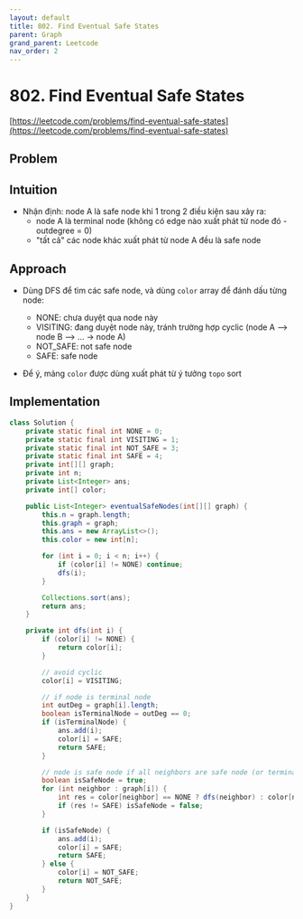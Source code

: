 ```yaml
---
layout: default
title: 802. Find Eventual Safe States
parent: Graph
grand_parent: Leetcode
nav_order: 2
---
```


# 802. Find Eventual Safe States

[https://leetcode.com/problems/find-eventual-safe-states](https://leetcode.com/problems/find-eventual-safe-states)

## Problem

## Intuition
- Nhận định: node A là safe node khi 1 trong 2 điều kiện sau xảy ra:
  - node A là terminal node (không có edge nào xuất phát từ node đó - outdegree = 0)
  - "tất cả" các node khác xuất phát từ node A đều là safe node
  
## Approach
- Dùng DFS để tìm các safe node, và dùng `color` array để đánh dấu từng node:
  - NONE: chưa duyệt qua node này
  - VISITING: đang duyệt node này, tránh trường hợp cyclic (node A --> node B --> ... -> node A)
  - NOT_SAFE: not safe node
  - SAFE: safe node

- Để ý, mảng `color` được dùng xuất phát từ ý tưởng `topo` sort

## Implementation

```java
class Solution {
    private static final int NONE = 0;
    private static final int VISITING = 1;
    private static final int NOT_SAFE = 3;
    private static final int SAFE = 4;
    private int[][] graph;
    private int n;
    private List<Integer> ans;
    private int[] color;

    public List<Integer> eventualSafeNodes(int[][] graph) {
        this.n = graph.length;
        this.graph = graph;
        this.ans = new ArrayList<>();
        this.color = new int[n];

        for (int i = 0; i < n; i++) {
            if (color[i] != NONE) continue;
            dfs(i);
        }

        Collections.sort(ans);
        return ans;
    }

    private int dfs(int i) {
        if (color[i] != NONE) {
            return color[i];
        }

        // avoid cyclic
        color[i] = VISITING;

        // if node is terminal node
        int outDeg = graph[i].length;
        boolean isTerminalNode = outDeg == 0;
        if (isTerminalNode) {
            ans.add(i);
            color[i] = SAFE;
            return SAFE;
        }

        // node is safe node if all neighbors are safe node (or terminal node)
        boolean isSafeNode = true;
        for (int neighbor : graph[i]) {
            int res = color[neighbor] == NONE ? dfs(neighbor) : color[neighbor];
            if (res != SAFE) isSafeNode = false;
        }

        if (isSafeNode) {
            ans.add(i);
            color[i] = SAFE;
            return SAFE;
        } else {
            color[i] = NOT_SAFE;
            return NOT_SAFE;
        }   
    }
}
```